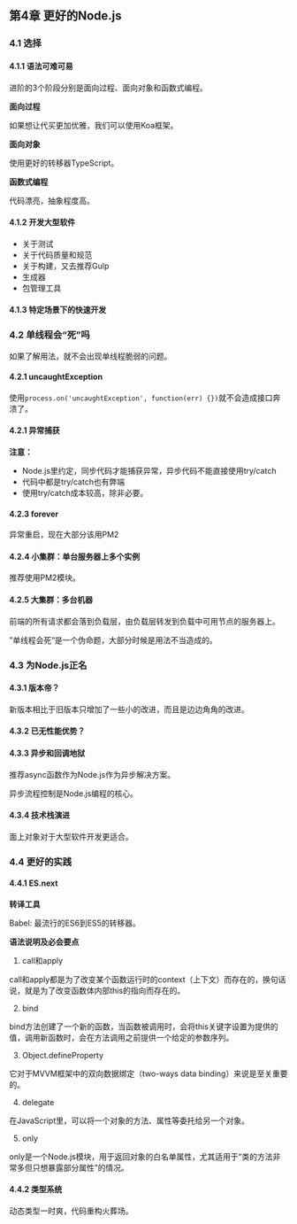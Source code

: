 ## 第4章 更好的Node.js

### 4.1 选择

#### 4.1.1 语法可难可易

进阶的3个阶段分别是面向过程、面向对象和函数式编程。

**面向过程**

如果想让代买更加优雅，我们可以使用Koa框架。

**面向对象**

使用更好的转移器TypeScript。

**函数式编程**

代码漂亮，抽象程度高。

#### 4.1.2 开发大型软件

- 关于测试
- 关于代码质量和规范
- 关于构建，又去推荐Gulp
- 生成器
- 包管理工具

#### 4.1.3 特定场景下的快速开发

### 4.2 单线程会“死”吗

如果了解用法，就不会出现单线程脆弱的问题。

#### 4.2.1 uncaughtException

使用`process.on('uncaughtException', function(err) {})`就不会造成接口奔溃了。

#### 4.2.1 异常捕获

**注意：**

- Node.js里约定，同步代码才能捕获异常，异步代码不能直接使用try/catch
- 代码中都是try/catch也有弊端
- 使用try/catch成本较高，除非必要。

#### 4.2.3 forever

异常重启，现在大部分该用PM2

#### 4.2.4 小集群：单台服务器上多个实例

推荐使用PM2模块。

#### 4.2.5 大集群：多台机器

前端的所有请求都会落到负载层，由负载层转发到负载中可用节点的服务器上。

”单线程会死“是一个伪命题，大部分时候是用法不当造成的。

### 4.3 为Node.js正名

#### 4.3.1 版本帝？

新版本相比于旧版本只增加了一些小的改进，而且是边边角角的改进。

#### 4.3.2 已无性能优势？

#### 4.3.3 异步和回调地狱

推荐async函数作为Node.js作为异步解决方案。

异步流程控制是Node.js编程的核心。

#### 4.3.4 技术栈演进

面上对象对于大型软件开发更适合。

### 4.4 更好的实践

#### 4.4.1 ES.next

**转译工具**

Babel: 最流行的ES6到ES5的转移器。

**语法说明及必会要点**

1. call和apply

call和apply都是为了改变某个函数运行时的context（上下文）而存在的，换句话说，就是为了改变函数体内部this的指向而存在的。

2. bind

bind方法创建了一个新的函数，当函数被调用时，会将this关键字设置为提供的值，调用新函数时，会在方法调用之前提供一个给定的参数序列。

3. Object.defineProperty

它对于MVVM框架中的双向数据绑定（two-ways data binding）来说是至关重要的。

4. delegate

在JavaScript里，可以将一个对象的方法、属性等委托给另一个对象。

5. only

only是一个Node.js模块，用于返回对象的白名单属性，尤其适用于“类的方法非常多但只想暴露部分属性”的情况。

#### 4.4.2 类型系统

动态类型一时爽，代码重构火葬场。

